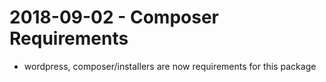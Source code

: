 # 2018-09-02 - Composer Requirements
* wordpress, composer/installers are now requirements for this package
